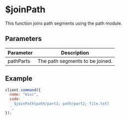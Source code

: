 # $joinPath

This function joins path segments using the path module.

## Parameters

| Parameter | Description                     |
| --------- | ------------------------------- |
| pathParts | The path segments to be joined. |

## Example

```js
client.command({
  name: "misc",
  code: `
    $joinPath[path/part1; path/part2; file.txt]
  `,
});
```
